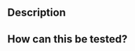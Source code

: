 <!--

Thanks for opening a pull request! Here are some tips to get everything merged smoothly:

1. Read our contributor guidelines: https://github.com/Dynatrace/dynatrace-operator/blob/main/CONTRIBUTING.md

2. If the PR is unfinished, raise it as a draft or prefix the title with "WIP:" so it's clear to everyone.

3. Be sure to allow edits from maintainers, so it's easier for us to help: https://help.github.com/en/articles/allowing-changes-to-a-pull-request-branch-created-from-a-fork

4. NOTE: If your PR affects the architecture of the codebase (new package, rename/move of package, etc.), please do not forget to adapt our ARCHITECTURE.md

-->

## Description

<!--

Please include the following:
- The motivation for the change
    - Link to the Github issue or Jira ticket, if exists.
- The summary of the change

-->

## How can this be tested?

<!--

Please include some guiding steps on how to test this change during a review.

- What environment is necessary for the change to be noticeable ?
- What needs to be enabled/applied for the change to be noticeable ?

-->